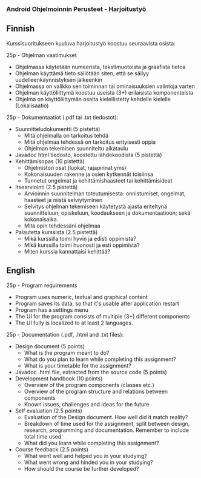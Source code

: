 ### Android Ohjelmoinnin Perusteet - Harjoitustyö

## Finnish 

Kurssisuoritukseen kuuluva harjoitustyö koostuu seuraavista osista:

25p - Ohjelman vaatimukset 
* Ohjelmassa käytetään numeerista, tekstimuotoista ja graafista tietoa
* Ohjelman käyttämä tieto säilötään siten, että se säilyy uudelleenkäynnistyksen jälkeenkin
* Ohjelmassa on valikko sen toiminnan tai ominaisuuksien valintoja varten
* Ohjelman käyttöliittymä koostuu useista (3+) erilaisista komponenteista
* Ohjelma on käyttöliittymän osalta kielellistetty kahdelle kielelle (Lokalisaatio) 

25p - Dokumentaatiot (.pdf tai .txt tiedostot):
* Suunnitteludokumentti (5 pistettä)
  * Mitä ohjelmalla on tarkoitus tehdä
  * Mitä ohjelmaa tehdessä on tarkoitus erityisesti oppia
  * Ohjelman tekemisen suunniteltu aikataulu
* Javadoc html tiedosto, koostettu lähdekoodista (5 pistettä)
* Kehittämisopas (10 pistettä)
  * Ohjelmiston osat (luokat, rajapinnat yms) 
  * Kokonaisuuden rakenne ja osien kytkennät toisiinsa
  * Tunnetut ongelmat ja kehittämishaasteet tai kehittämisideat
* Itsearviointi  (2.5 pistettä)
  * Arvioinnin suunnitelman toteutumisesta: onnistumiset, ongelmat, haasteet ja niistä selviytyminen
  * Selvitys ohjelman tekemiseen käytetystä ajasta eriteltynä suunnitteluun, opiskeluun, koodaukseen ja dokumentaatioon; sekä kokonaisaika.
  * Mitä opin tehdessäni ohjelmaa
* Palautetta kurssista (2.5 pistettä)
  * Mikä kurssilla toimi hyvin ja edisti oppimista?
  * Mikä kurssilla toimi huonosti ja esti oppimista?
  * Miten kurssia kannattaisi kehittää?


## English

25p - Program requirements 
* Program uses numeric, textual and graphical content
* Program saves its data, so that it's usable after application restart
* Program has a settings menu
* The UI for the program consists of multiple (3+) different components
* The UI fully is localized to at least 2 languages. 

25p - Documentation (.pdf, .html and .txt files):
* Design document (5 points)
  * What is the program meant to do?
  * What do you plan to learn while completing this assignment?
  * What is your timetable for the assignment?
* Javadoc .html file, extracted from the source code (5 points)
* Development handbook (10 points)
  * Overview of the program components (classes etc.)
  * Overview of the program structure and relations between components
  * Known issues, challenges and ideas for the future
* Self evaluation  (2.5 points)
  * Evaluation of the Design document. How well did it match reality?
  * Breakdown of time used for the assignment, split between design, research, programming and documentation. Remember to include total time used.
  * What did you learn while completing this assignment?
* Course feedback (2.5 points)
  * What went well and helped you in your studying?
  * What went wrong and hinded you in your studying?
  * How should the course be further developed?
